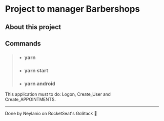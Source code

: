 # __Project to manager Barbershops__

## About this project

## __Commands__

> * ### yarn
> * ### yarn start
> * ### yarn android

This application must to do: Logon, Create_User and Create_APPOINTMENTS.

---

Done by Neylanio on RocketSeat's GoStack :rocket:
